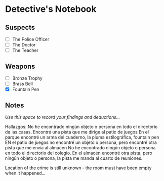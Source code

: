 # Detective's Notebook

## Suspects
- [ ] The Police Officer
- [ ] The Doctor
- [ ] The Teacher

## Weapons
- [ ] Bronze Trophy
- [ ] Brass Bell
- [x] Fountain Pen

## Notes
*Use this space to record your findings and deductions...*


Hallazgos:
No he encontrado ningún objeto o persona en todo el directorio de las casas.
Encontré una pista que me dirige al patio de juegos
En el parque encontré un arma del cuaderno, la pluma estilográfica, fountain pen
EN el patio de juegos no encontré un objeto o persona, pero encontré otra pista que me envía al almacen
No he encontrado ningún objeto o persona en todo el directorio del colegio.
En el almacén encontré otra pista, pero ningún objeto o persona, la pista me manda al cuarto de reuniones.

Location of the crime is still unknown - the room must have been empty when it happened...
